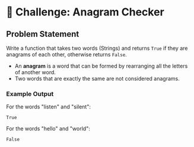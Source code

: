# 🎯 Challenge: Anagram Checker

## Problem Statement

Write a function that takes two words (Strings) and returns `True` if they are anagrams of each other, otherwise returns `False`.

- An **anagram** is a word that can be formed by rearranging all the letters of another word.
- Two words that are exactly the same are not considered anagrams.

### Example Output

For the words "listen" and "silent":

    True

For the words "hello" and "world":

    False